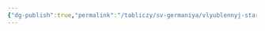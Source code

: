 ```yaml
---
{"dg-publish":true,"permalink":"/tabliczy/sv-germaniya/vlyublennyj-starik/","dgPassFrontmatter":true}
---
```



